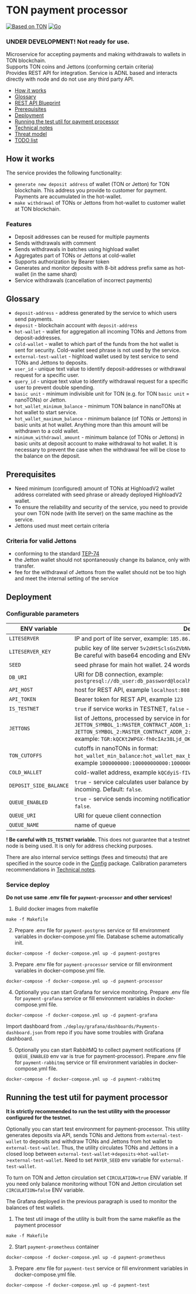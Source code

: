 # TON payment processor

[![Based on TON][ton-svg]][ton]
[![Go](https://github.com/gobicycle/ton-payment-processor/actions/workflows/go.yml/badge.svg)](https://github.com/gobicycle/ton-payment-processor/actions/workflows/go.yml)

### UNDER DEVELOPMENT! Not ready for use.

Microservice for accepting payments and making withdrawals to wallets in TON blockchain.  
Supports TON coins and Jettons (conforming certain criteria)  
Provides REST API for integration.
Service is ADNL based and interacts directly with node and do not use any third party API.

- [How it works](#How-it-works)
- [Glossary](#Glossary)
- [REST API Blueprint](/api.apib)
- [Prerequisites](#Prerequisites)
- [Deployment](#Deployment)
- [Running the test util for payment processor](#Running-the-test-util-for-payment-processor)
- [Technical notes](/technical_notes.md)
- [Threat model](/threat_model.md)
- [TODO list](/todo_list.md)

## How it works

The service provides the following functionality:

- `generate new deposit address` of wallet (TON or Jetton) for TON blockchain. This address you provide to customer for payment. Payments are accumulated in the hot-wallet.
- `make withdrawal` of TONs or Jettons from hot-wallet to customer wallet at TON blockchain.

### Features
* Deposit addresses can be reused for multiple payments
* Sends withdrawals with comment
* Sends withdrawals in batches using highload wallet
* Aggregates part of TONs or Jettons at cold-wallet
* Supports authorization by Bearer token
* Generates and monitor deposits with 8-bit address prefix same as hot-wallet (in the same shard)
* Service withdrawals (cancellation of incorrect payments)

## Glossary

- `deposit-address` - address generated by the service to which users send payments.
- `deposit` - blockchain account with `deposit-address`
- `hot-wallet` - wallet for aggregation all incoming TONs and Jettons from deposit-addresses.
- `cold-wallet` - wallet to which part of the funds from the hot wallet is sent for security. Cold-wallet seed phrase is not used by the service.
- `external-test-wallet` - highload wallet used by test service to send TONs and Jettons to deposits. 
- `user_id` - unique text value to identify deposit-addresses or withdrawal request for a specific user.
- `query_id` - unique text value to identify withdrawal request for a specific user to prevent double spending.
- `basic unit` - minimum indivisible unit for TON (e.g. for TON `basic unit` = nanoTONs) or Jetton.
- `hot_wallet_minimum_balance` - minimum TON balance in nanoTONs at hot wallet to start service.
- `hot_wallet_maximum_balance` - minimum balance (of TONs or Jettons) in basic units at hot wallet. Anything more than this amount will be withdrawn to a cold wallet.
- `minimum_withdrawal_amount` - minimum balance (of TONs or Jettons) in basic units at deposit account to make withdrawal to hot wallet. It is necessary to prevent the case when the withdrawal fee will be close to the balance on the deposit.

## Prerequisites
- Need minimum (configured) amount of TONs at HighloadV2 wallet address correlated with seed phrase or already deployed HighloadV2 wallet. 
- To ensure the reliability and security of the service, you need to provide your own TON node (with lite server) on the same machine as the service.
- Jettons used must meet certain criteria

### Criteria for valid Jettons
- conforming to the standard [TEP-74](https://github.com/ton-blockchain/TEPs/blob/master/text/0074-jettons-standard.md)
- the Jetton wallet should not spontaneously change its balance, only with transfer.
- fee for the withdrawal of Jettons from the wallet should not be too high and meet the internal setting of the service

## Deployment

### Configurable parameters
| ENV variable           | Description                                                                                                                                                                                                                                                                                                           |
|------------------------|-----------------------------------------------------------------------------------------------------------------------------------------------------------------------------------------------------------------------------------------------------------------------------------------------------------------------|
| `LITESERVER`           | IP and port of lite server, example: `185.86.76.183:5815`                                                                                                                                                                                                                                                             |
| `LITESERVER_KEY`       | public key of lite server `5v2dHtSclsGsZVbNVwTj4hQDso5xvQjzL/yPEHJevHk=`. <br/>Be careful with base64 encoding and ENV var. Use ''                                                                                                                                                                                    |
| `SEED`                 | seed phrase for main hot wallet. 24 words compatible with standard TON wallets                                                                                                                                                                                                                                        |
| `DB_URI`               | URI for DB connection, example: <br/>`postgresql://db_user:db_password@localhost:5432/payment_processor`                                                                                                                                                                                                              |
| `API_HOST`             | host for REST API, example `localhost:8081`, default `localhost:8081`                                                                                                                                                                                                                                                 |
| `API_TOKEN`            | Bearer token for REST API, example `123`                                                                                                                                                                                                                                                                              |
| `IS_TESTNET`           | `true` if service works in TESTNET, `false` - for MAINNET. Default: `true`.                                                                                                                                                                                                                                           |
| `JETTONS`              | list of Jettons, processed by service in format: <br/>`JETTON_SYMBOL_1:MASTER_CONTRACT_ADDR_1:hot_wallet_max_balance:min_withdrawal_amount, JETTON_SYMBOL_2:MASTER_CONTRACT_ADDR_2:hot_wallet_max_balance:min_withdrawal_amount`, <br/>example: `TGR:kQCKt2WPGX-fh0cIAz38Ljd_OKQjoZE_cqk7QrYGsNP6wfP0:1000000:100000` |
| `TON_CUTOFFS`          | cutoffs in nanoTONs in format: <br/>`hot_wallet_min_balance:hot_wallet_max_balance:min_withdrawal_amount`, <br/> example `1000000000:100000000000:1000000000`                                                                                                                                                         |
| `COLD_WALLET`          | cold-wallet address, example `kQCdyiS-fIV9UVfI9Phswo4l2MA-hm8YseH3XZ_YiH9Y1ufw`                                                                                                                                                                                                                                       |
| `DEPOSIT_SIDE_BALANCE` | `true` - service calculates user balance by deposit incoming, `false` - by hot wallet incoming. Default: `false`.                                                                                                                                                                                                     |
| `QUEUE_ENABLED`        | `true` - service sends incoming notifications to queue, `false` - sending disabled. Default: `false`.                                                                                                                                                                                                                 |
| `QUEUE_URI`            | URI for queue client connection                                                                                                                                                                                                                                                                                       |
| `QUEUE_NAME`           | name of queue                                                                                                                                                                                                                                                                                                         |

**! Be careful with `IS_TESTNET` variable.** This does not guarantee that a testnet node is being used. It is only for address checking purposes.

There are also internal service settings (fees and timeouts) that are specified in the source code in the [Config](/config/config.go) package.
Calibration parameters recommendations in [Technical notes](/technical_notes.md).

### Service deploy

**Do not use same .env file for `payment-processor` and other services!**

1. Build docker images from makefile 
```console
make -f Makefile
```
2. Prepare .env file for `payment-postgres` service or fill environment variables in docker-compose.yml file.
Database scheme automatically init.
```console
docker-compose -f docker-compose.yml up -d payment-postgres
```
3. Prepare .env file for `payment-processor` service or fill environment variables in docker-compose.yml file.
```console
docker-compose -f docker-compose.yml up -d payment-processor
```
4. Optionally you can start Grafana for service monitoring. Prepare .env file for `payment-grafana` service or fill environment variables in docker-compose.yml file.
```console
docker-compose -f docker-compose.yml up -d payment-grafana
```
Import dashboard from `./deploy/grafana/dashboards/Payments-dashboard.json` from repo if you have some troubles with Grafana dashboard.

5. Optionally you can start RabbitMQ to collect payment notifications (if `QUEUE_ENABLED` env var is true for payment-processor). Prepare .env file for `payment-rabbitmq` service or fill environment variables in docker-compose.yml file.
```console
docker-compose -f docker-compose.yml up -d payment-rabbitmq
```

## Running the test util for payment processor
**It is strictly recommended to run the test utility with the processor configured for the testnet.**

Optionally you can start test environment for payment-processor. This utility generates deposits via API, sends TONs and Jettons from `external-test-wallet` to deposits 
and withdraw TONs and Jettons from hot wallet to `external-test-wallet`. Thus, the utility circulates TONs and Jettons in a closed loop between `external-test-wallet`->`deposits`->`hot-wallet`->`external-test-wallet`.
Need to set `PAYER_SEED` env variable for `external-test-wallet`.

To turn on TON and Jetton circulation set `CIRCULATION=true` ENV variable.
If you need only balance monitoring without TON and Jetton circulation set `CIRCULATION=false` ENV variable.

The Grafana deployed in the previous paragraph is used to monitor the balances of test wallets.

1. The test util image of the utility is built from the same makefile as the payment processor
```console
make -f Makefile
```
2. Start `payment-prometheus` container
```console
docker-compose -f docker-compose.yml up -d payment-prometheus
```
3. Prepare .env file for `payment-test` service or fill environment variables in docker-compose.yml file.
```console
docker-compose -f docker-compose.yml up -d payment-test
```

<!-- Badges -->
[ton-svg]: https://img.shields.io/badge/Based%20on-TON-blue
[ton]: https://ton.org